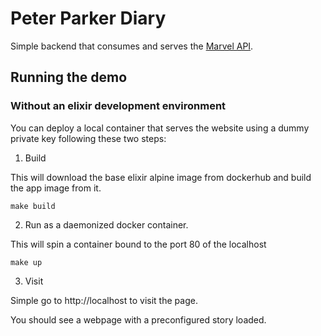 # Peter Parker Diary

Simple backend that consumes and serves the [Marvel API](https://developer.marvel.com).

## Running the demo

### Without an elixir development environment

You can deploy a local container that serves the website using a dummy private key following these two steps:

1. Build

This will download the base elixir alpine image from dockerhub and build the app image from it.

`make build`

2. Run as a daemonized docker container.

This will spin a container bound to the port 80 of the localhost

`make up`

3. Visit

Simple go to http://localhost to visit the page.

You should see a webpage with a preconfigured story loaded.
